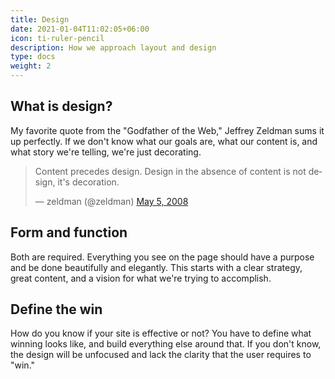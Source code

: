```yaml
---
title: Design
date: 2021-01-04T11:02:05+06:00
icon: ti-ruler-pencil
description: How we approach layout and design
type: docs
weight: 2
---
```

## What is design?

My favorite quote from the "Godfather of the Web," Jeffrey Zeldman sums it up perfectly. If we don't know what our goals are, what our content is, and what story we're telling, we're just decorating.

<blockquote class="twitter-tweet"><p lang="en" dir="ltr">Content precedes design. Design in the absence of content is not design, it&#39;s decoration.</p>&mdash; zeldman (@zeldman) <a href="https://twitter.com/zeldman/status/804159148?ref_src=twsrc%5Etfw">May 5, 2008</a></blockquote> <script async src="https://platform.twitter.com/widgets.js" charset="utf-8"></script>

## Form and function

Both are required. Everything you see on the page should have a purpose and be done beautifully and elegantly. This starts with a clear strategy, great content, and a vision for what we're trying to accomplish.

## Define the win

How do you know if your site is effective or not? You have to define what winning looks like, and build everything else around that. If you don't know, the design will be unfocused and lack the clarity that the user requires to "win."